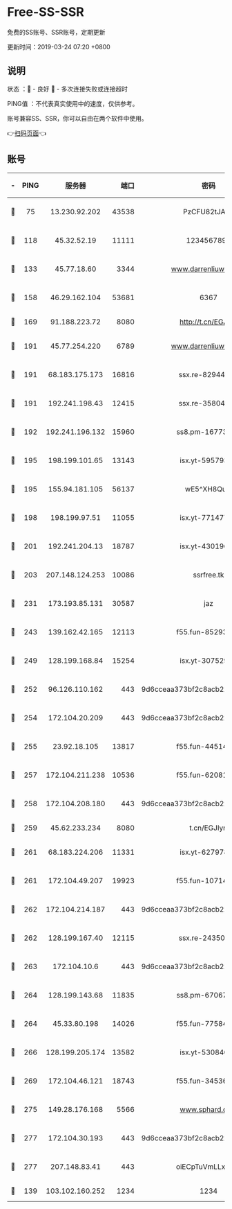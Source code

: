 # Free-SS-SSR

免费的SS账号、SSR账号，定期更新

更新时间：2019-03-24 07:20 +0800

## 说明

状态     ：🙂 - 良好 🙁 - 多次连接失败或连接超时

PING值   ：不代表真实使用中的速度，仅供参考。

账号兼容SS、SSR，你可以自由在两个软件中使用。

👉[扫码页面](https://liesauer.github.io/Free-SS-SSR/)👈

## 账号

|-|PING|服务器|端口|密码|加密方式|区域|
|:----:|:----:|:-----:|-----:|:----:|:----:|:----:|
|🙂|75|13.230.92.202|43538|PzCFU82tJAdZ|aes-256-cfb|JP|
|🙂|118|45.32.52.19|11111|1234567890|aes-256-cfb|JP|
|🙂|133|45.77.18.60|3344|www.darrenliuwei.com|aes-256-cfb|JP|
|🙂|158|46.29.162.104|53681|6367|aes-128-ctr|RU|
|🙂|169|91.188.223.72|8080|http://t.cn/EGJIyrl|rc4-md5|RU|
|🙂|191|45.77.254.220|6789|www.darrenliuwei.com|aes-256-cfb|SG|
|🙂|191|68.183.175.173|16816|ssx.re-82944807|aes-256-cfb|US|
|🙂|191|192.241.198.43|12415|ssx.re-35804966|aes-256-cfb|US|
|🙂|192|192.241.196.132|15960|ss8.pm-16773447|aes-256-cfb|US|
|🙂|195|198.199.101.65|13143|isx.yt-59579379|aes-256-cfb|US|
|🙂|195|155.94.181.105|56137|wE5^XH8Quw|aes-256-cfb|US|
|🙂|198|198.199.97.51|11055|isx.yt-77147725|aes-256-cfb|US|
|🙂|201|192.241.204.13|18787|isx.yt-43019684|aes-256-cfb|US|
|🙂|203|207.148.124.253|10086|ssrfree.tk|aes-256-cfb|SG|
|🙂|231|173.193.85.131|30587|jaz|aes-256-cfb|US|
|🙂|243|139.162.42.165|12113|f55.fun-85293047|aes-256-cfb|SG|
|🙂|249|128.199.168.84|15254|isx.yt-30752929|aes-256-cfb|SG|
|🙂|252|96.126.110.162|443|9d6cceaa373bf2c8acb22e60b6a58be6|aes-256-cfb|US|
|🙂|254|172.104.20.209|443|9d6cceaa373bf2c8acb22e60b6a58be6|aes-256-cfb|US|
|🙂|255|23.92.18.105|13817|f55.fun-44514106|aes-256-cfb|US|
|🙂|257|172.104.211.238|10536|f55.fun-62081235|aes-256-cfb|US|
|🙂|258|172.104.208.180|443|9d6cceaa373bf2c8acb22e60b6a58be6|aes-256-cfb|US|
|🙂|259|45.62.233.234|8080|t.cn/EGJIyrl|rc4-md5|CA|
|🙂|261|68.183.224.206|11331|isx.yt-62797892|aes-256-cfb|SG|
|🙂|261|172.104.49.207|19923|f55.fun-10714091|aes-256-cfb|SG|
|🙂|262|172.104.214.187|443|9d6cceaa373bf2c8acb22e60b6a58be6|aes-256-cfb|US|
|🙂|262|128.199.167.40|12115|ssx.re-24350991|aes-256-cfb|SG|
|🙂|263|172.104.10.6|443|9d6cceaa373bf2c8acb22e60b6a58be6|aes-256-cfb|US|
|🙂|264|128.199.143.68|11835|ss8.pm-67067139|aes-256-cfb|SG|
|🙂|264|45.33.80.198|14026|f55.fun-77584907|aes-256-cfb|US|
|🙂|266|128.199.205.174|13582|isx.yt-53084018|aes-256-cfb|SG|
|🙂|269|172.104.46.121|18743|f55.fun-34536533|aes-256-cfb|SG|
|🙂|275|149.28.176.168|5566|www.sphard.com|aes-256-cfb|AU|
|🙂|277|172.104.30.193|443|9d6cceaa373bf2c8acb22e60b6a58be6|aes-256-cfb|US|
|🙂|277|207.148.83.41|443|oiECpTuVmLLxk4Ts|aes-256-cfb|AU|
|🙂|139|103.102.160.252|1234|1234|rc4-md5|JP|
